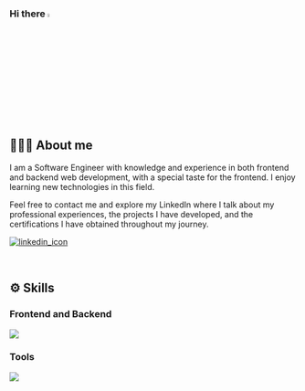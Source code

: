 
### Hi there <img src="https://media.giphy.com/media/hvRJCLFzcasrR4ia7z/giphy.gif" width="4%">

<br>

## 🧑🏽‍💻 About me

I am a Software Engineer with knowledge and experience in both frontend and backend web development, with a special taste for the frontend. I enjoy learning new technologies in this field.

Feel free to contact me and explore my LinkedIn where I talk about my professional experiences, the projects I have developed, and the certifications I have obtained throughout my journey.

<a href="https://www.linkedin.com/in/marcorochanunes/"><img src="https://img.shields.io/badge/linkedin-%230077B5.svg?&style=for-the-badge&logo=linkedin&logoColor=white"  alt="linkedin_icon"/></a>

<br>

## ⚙️ Skills

### Frontend and Backend
<p align="left">
  <a href="https://skillicons.dev">
    <img src="https://skillicons.dev/icons?i=js,ts,angular,vue,html,bootstrap,css,scss,cypress,aws,nodejs,nestjs,jest,docker,redis,mongodb,postgres,mysql&perline=6" />
  </a>
</p>

### Tools
<p align="left">
  <a href="https://skillicons.dev">
    <img src="https://skillicons.dev/icons?i=git,github,gitlab,figma,vscode,idea,postman,ubuntu&perline=6" />
  </a>
</p>
